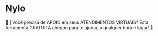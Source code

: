 # Nylo
🌊 | Você precisa de APOIO em seus ATENDIMENTOS VIRTUAIS? Esta ferramenta GRATUITA chegou para te ajudar, a qualquer hora e lugar! 🤝
